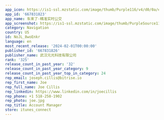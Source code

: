 ```yaml
---
app_icon: https://is1-ssl.mzstatic.com/image/thumb/Purple116/v4/d0/0a/e5/d00ae5d4-9df2-f20b-3df5-476d7f1116d1/AppIcon-0-0-1x_U007emarketing-0-5-0-0-85-220.png/1024x1024bb.png
app_id: '667831823'
app_name: 车来了-精准实时公交
app_screenshot: https://is1-ssl.mzstatic.com/image/thumb/PurpleSource116/v4/2b/30/f8/2b30f834-c897-92cf-a080-e62c999e271b/2523804d-cad2-47d6-b3a5-47228c6a2bf5_ios-12-_01.jpg/1242x2688bb.png
category: Navigation
country: US
id: NoJL_8woEnkr
language: en
most_recent_release: '2024-02-01T00:00:00'
publisher_id: '667831826'
publisher_name: 武汉元光科技有限公司
rank: '325'
release_count_in_past_year: '32'
release_count_in_past_year_category: 9
release_count_in_past_year_top_in_category: 24
rep_email: joseph.cillis@bitrise.io
rep_first_name: Joe
rep_full_name: Joe Cillis
rep_linkedin: https://www.linkedin.com/in/joecillis
rep_phone: +1 518-258-1902
rep_photo: joe.jpg
rep_title: Account Manager
store: itunes_connect
---
```

